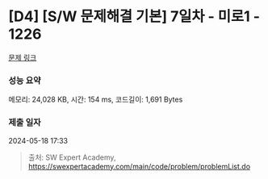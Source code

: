 # [D4] [S/W 문제해결 기본] 7일차 - 미로1 - 1226 

[문제 링크](https://swexpertacademy.com/main/code/problem/problemDetail.do?contestProbId=AV14vXUqAGMCFAYD) 

### 성능 요약

메모리: 24,028 KB, 시간: 154 ms, 코드길이: 1,691 Bytes

### 제출 일자

2024-05-18 17:33



> 출처: SW Expert Academy, https://swexpertacademy.com/main/code/problem/problemList.do